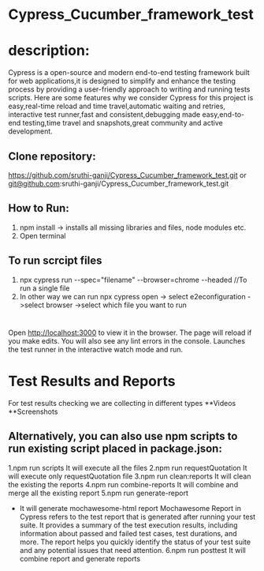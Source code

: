 # Cypress_Cucumber_framework_test
# description:

Cypress is a open-source and modern end-to-end testing framework built for web applications,it is designed to simplify and enhance the testing process by providing a user-friendly approach to writing and running tests scripts. 
Here are some features why we consider Cypress for this project is easy,real-time reload and time travel,automatic waiting and retries,
interactive test runner,fast and consistent,debugging made easy,end-to-end testing,time travel and snapshots,great community and active development.

## Clone repository:
https://github.com/sruthi-ganji/Cypress_Cucumber_framework_test.git
or
git@github.com:sruthi-ganji/Cypress_Cucumber_framework_test.git

## How to Run:

1. npm install 
   -> installs all missing libraries and files, node modules etc.
2. Open terminal

## To run scrcipt files 
1. npx cypress run --spec="filename" --browser=chrome --headed //To run a single file
2. In other way we can run 
   npx cypress open -> select e2econfiguration ->select browser  ->select which file you want to run
#
Open [http://localhost:3000](http://localhost:3000) to view it in the browser.
The page will reload if you make edits.
You will also see any lint errors in the console.
Launches the test runner in the interactive watch mode and run.

# Test Results and Reports
For test results checking we are collecting in different types
**Videos
**Screenshots

## Alternatively, you can also use npm scripts to run existing script placed in package.json:
1.npm run scripts 
 It will execute all the files
2.npm run requestQuotation
 It will execute only requestQuotation file
3.npm run clean:reports
 It will clean the existing the reports
4.npm run combine-reports
 It will combine and merge all the existing report
5.npm run generate-report
- It will generate mochawesome-html report 
       Mochawesome Report in Cypress refers to the test report that is generated after 
      running your test suite. It provides a summary of the test execution results,
      including information about passed and failed test cases, test durations, and more.
      The report helps you quickly identify the status of your test suite and any potential 
      issues that need attention.
6.npm run posttest
 It will combine report and generate reports

